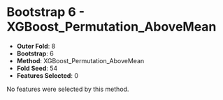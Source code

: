 # Bootstrap 6 - XGBoost_Permutation_AboveMean

- **Outer Fold**: 8
- **Bootstrap**: 6
- **Method**: XGBoost_Permutation_AboveMean
- **Fold Seed**: 54
- **Features Selected**: 0

No features were selected by this method.
